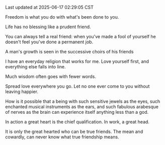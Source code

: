 Last updated at 2025-06-17 02:29:05 CST

Freedom is what you do with what's been done to you.

Life has no blessing like a prudent friend.

You can always tell a real friend: when you've made a fool of yourself he doesn't feel you've done a permanent job.

A man's growth is seen in the successive choirs of his friends

I have an everyday religion that works for me. Love yourself first, and everything else falls into line.

Much wisdom often goes with fewer words.

Spread love everywhere you go. Let no one ever come to you without leaving happier.

How is it possible that a being with such sensitive jewels as the eyes, such enchanted musical instruments as the ears, and such fabulous arabesque of nerves as the brain can experience itself anything less than a god.

In action a great heart is the chief qualification. In work, a great head.

It is only the great hearted who can be true friends. The mean and cowardly, can never know what true friendship means.

